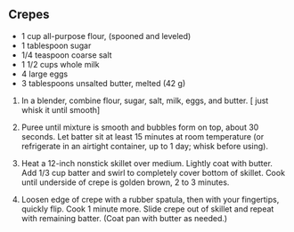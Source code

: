 ## Crepes

- 1 cup all-purpose flour, (spooned and leveled)
- 1 tablespoon sugar
- 1/4 teaspoon coarse salt
- 1 1/2 cups whole milk
- 4 large eggs
- 3 tablespoons unsalted butter, melted (42 g)

1. In a blender, combine flour, sugar, salt, milk, eggs, and butter. [ just whisk it until smooth]

2. Puree until mixture is smooth and bubbles form on top, about 30 seconds. Let batter sit at least 15 minutes at
room temperature (or refrigerate in an airtight container, up to 1 day; whisk before using).

3. Heat a 12-inch nonstick skillet over medium. Lightly coat with butter. Add 1/3 cup batter and swirl to
completely cover bottom of skillet. Cook until underside of crepe is golden brown, 2 to 3 minutes.

4. Loosen edge of crepe with a rubber spatula, then with your fingertips, quickly flip. Cook 1 minute more. Slide
crepe out of skillet and repeat with remaining batter. (Coat pan with butter as needed.)
